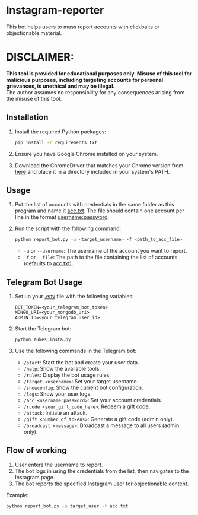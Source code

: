 # Instagram-reporter
This bot helps users to mass report accounts with clickbaits or objectionable material.

# DISCLAIMER: 
**This tool is provided for educational purposes only. Misuse of this tool for malicious purposes, including targeting accounts for personal grievances, is unethical and may be illegal.**  
The author assumes no responsibility for any consequences arising from the misuse of this tool.

## Installation

1. Install the required Python packages:
    ```sh
    pip install -r requirements.txt
    ```

2. Ensure you have Google Chrome installed on your system.

3. Download the ChromeDriver that matches your Chrome version from [here](https://sites.google.com/a/chromium.org/chromedriver/downloads) and place it in a directory included in your system's PATH.

## Usage

1. Put the list of accounts with credentials in the same folder as this program and name it [acc.txt](http://_vscodecontentref_/1). The file should contain one account per line in the format [username:password](http://_vscodecontentref_/2).

2. Run the script with the following command:
    ```sh
    python report_bot.py -u <target_username> -f <path_to_acc_file>
    ```

    - `-u` or `--username`: The username of the account you want to report.
    - `-f` or `--file`: The path to the file containing the list of accounts (defaults to [acc.txt](http://_vscodecontentref_/3)).

## Telegram Bot Usage

1. Set up your [.env](http://_vscodecontentref_/4) file with the following variables:
    ```
    BOT_TOKEN=<your_telegram_bot_token>
    MONGO_URI=<your_mongodb_uri>
    ADMIN_ID=<your_telegram_user_id>
    ```

2. Start the Telegram bot:
    ```sh
    python zukes_insta.py
    ```

3. Use the following commands in the Telegram bot:
    - `/start`: Start the bot and create your user data.
    - `/help`: Show the available tools.
    - `/rules`: Display the bot usage rules.
    - `/target <username>`: Set your target username.
    - `/showconfig`: Show the current bot configuration.
    - `/logs`: Show your user logs.
    - `/acc <username:password>`: Set your account credentials.
    - `/rcode <your_gift_code_here>`: Redeem a gift code.
    - `/attack`: Initiate an attack.
    - `/gift <number_of_tokens>`: Generate a gift code (admin only).
    - `/broadcast <message>`: Broadcast a message to all users (admin only).

## Flow of working

1. User enters the username to report.
2. The bot logs in using the credentials from the list, then navigates to the Instagram page.
3. The bot reports the specified Instagram user for objectionable content.

Example:
```sh
python report_bot.py -u target_user -f acc.txt